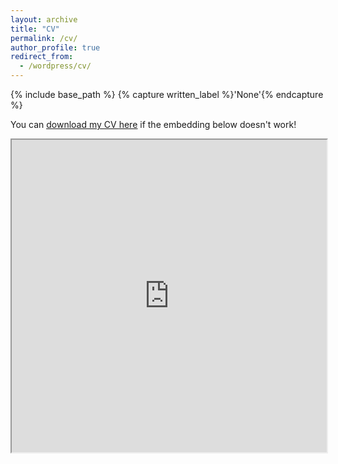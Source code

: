 ```yaml
---
layout: archive
title: "CV"
permalink: /cv/
author_profile: true
redirect_from:
  - /wordpress/cv/
---
```



{% include base_path %}
{% capture written_label %}'None'{% endcapture %}

You can <u><a href="https://nojansheybani.github.io/Nojan_Sheybani_cv.pdf">download my CV here</a></u> if the embedding below doesn't work!
<br/>

<html>
  <head>
    <title>Title of the document</title>
  </head>
  <body>
    <iframe src="https://nojansheybani.github.io/files/Nojan_Sheybani_cv.pdf" width="100%" height="500px">
    </iframe>
  </body>
</html>